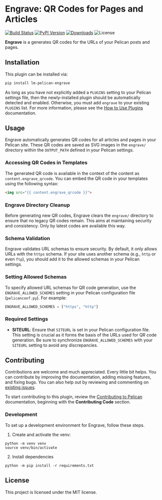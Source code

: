 # Engrave: QR Codes for Pages and Articles

[![Build Status](https://img.shields.io/github/actions/workflow/status/lmuenter/pelican-engrave/main.yml?branch=main)](https://github.com/lmuenter/pelican-engrave/actions)
[![PyPI Version](https://img.shields.io/pypi/v/lm-pelican-engrave)](https://pypi.org/project/lm-pelican-engrave/)
[![Downloads](https://img.shields.io/pypi/dm/lm-pelican-engrave)](https://pypi.org/project/lm-pelican-engrave/)
![License](https://img.shields.io/pypi/l/lm-pelican-engrave?color=blue)

**Engrave** is a generates QR codes for the URLs of your Pelican posts and pages.

## Installation

This plugin can be installed via:

```bash
pip install lm-pelican-engrave
```

As long as you have not explicitly added a `PLUGINS` setting to your Pelican settings file, then the newly-installed plugin should be automatically detected and enabled. Otherwise, you must add `engrave` to your existing `PLUGINS` list. For more information, please see the [How to Use Plugins](https://docs.getpelican.com/en/latest/plugins.html#how-to-use-plugins) documentation.

## Usage

Engrave automatically generates QR codes for all articles and pages in your Pelican site. These QR codes are saved as SVG images in the `engrave/` directory within the `OUTPUT_PATH` defined in your Pelican settings.

### Accessing QR Codes in Templates

The generated QR code is available in the context of the content as `content.engrave_qrcode`. You can embed the QR code in your templates using the following syntax:

```html
<img src="{{ content.engrave_qrcode }}">
```

### Engrave Directory Cleanup

Before generating new QR codes, Engrave clears the `engrave/` directory to ensure that no legacy QR codes remain. This aims at maintaining security and consistency. Only by latest codes are available this way.

### Schema Validation

Engrave validates URL schemas to ensure security. By default, it only allows URLs with the `https` schema. If your site uses another schema (e.g., `http` or even `ftp`), you should add it to the allowed schemas in your Pelican settings.

### Setting Allowed Schemas

To specify allowed URL schemas for QR code generation, use the `ENGRAVE_ALLOWED_SCHEMES` setting in your Pelican configuration file (`pelicanconf.py`). For example:

```python
ENGRAVE_ALLOWED_SCHEMES = ["https", "http"]
```

### Required Settings

- **SITEURL**: Ensure that `SITEURL` is set in your Pelican configuration file. This setting is crucial as it forms the basis of the URLs used for QR code generation. Be sure to synchronize `ENGRAVE_ALLOWED_SCHEMES` with your `SITEURL` setting to avoid any discrepancies.

## Contributing

Contributions are welcome and much appreciated. Every little bit helps. You can contribute by improving the documentation, adding missing features, and fixing bugs. You can also help out by reviewing and commenting on [existing issues][].

To start contributing to this plugin, review the [Contributing to Pelican][] documentation, beginning with the **Contributing Code** section.

[existing issues]: https://github.com/lmuenter/pelican-engrave/issues
[Contributing to Pelican]: https://docs.getpelican.com/en/latest/contribute.html

### Development

To set up a development environment for Engrave, follow these steps.

1. Create and activate the venv:
```
python -m venv venv
source venv/bin/activate
```

2. Install dependencies
```
python -m pip install -r requirements.txt
```

## License

This project is licensed under the MIT license.
